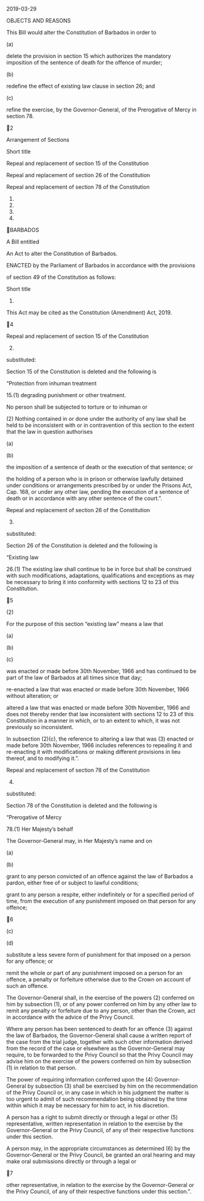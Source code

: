 2019-03-29

OBJECTS AND REASONS

This Bill would alter the Constitution of Barbados in order to

(a)

delete  the  provision  in  section  15  which  authorizes  the  mandatory
imposition of the sentence of death for the offence of murder;

(b)

redefine the effect of existing law clause in section 26; and

(c)

refine  the  exercise,  by  the  Governor-General,  of  the  Prerogative  of
Mercy in section 78.

2

Arrangement of Sections

Short title

Repeal and replacement of section 15 of the Constitution

Repeal and replacement of section 26 of the Constitution

Repeal and replacement of section 78 of the Constitution

1.

2.

3.

4.

BARBADOS

A Bill entitled

An Act to alter the Constitution of Barbados.

ENACTED by the Parliament of Barbados in accordance with the provisions

of section 49 of the Constitution as follows:

Short title

1.

This Act may be cited as the Constitution (Amendment) Act, 2019.

4

Repeal and replacement of section 15 of the Constitution

2.
substituted:

Section  15  of  the  Constitution  is  deleted  and  the  following  is

“Protection from inhuman treatment

15.(1)
degrading punishment or other treatment.

No  person  shall  be  subjected  to  torture  or  to  inhuman  or

(2)
Nothing contained in or done under the authority of any law shall
be held to be inconsistent with or in contravention of this section to the
extent that the law in question authorises

(a)

(b)

the imposition of a sentence of death or the execution of that
sentence; or

the holding of a person who is in prison or otherwise lawfully
detained under conditions or arrangements prescribed by or
under  the  Prisons  Act,  Cap.  168,  or  under  any  other  law,
pending the execution of a sentence of death or in accordance
with any other sentence of the court.”.

Repeal and replacement of section 26 of the Constitution

3.
substituted:

Section  26  of  the  Constitution  is  deleted  and  the  following  is

“Existing law

26.(1)
The existing law shall continue to be in force but shall be
construed  with  such  modifications,  adaptations,  qualifications  and
exceptions as may be necessary to bring it into conformity with sections
12 to 23 of this Constitution.

5

(2)

For the purpose of this section “existing law” means a law that

(a)

(b)

(c)

was enacted or made before 30th November, 1966 and has
continued to be part of the law of Barbados at all times since
that day;

re-enacted  a  law  that  was  enacted  or  made  before  30th
November, 1966 without alteration; or

altered a law that was enacted or made before 30th November,
1966 and does not thereby render that law inconsistent with
sections 12 to 23 of this Constitution in a manner in which,
or to an extent to which, it was not previously so inconsistent.

In  subsection  (2)(c),  the  reference  to  altering  a  law  that  was
(3)
enacted  or  made  before  30th  November,  1966  includes  references  to
repealing it and re-enacting it with modifications or making different
provisions in lieu thereof, and to modifying it.”.

Repeal and replacement of section 78 of the Constitution

4.
substituted:

Section  78  of  the  Constitution  is  deleted  and  the  following  is

“Prerogative of Mercy

78.(1)
Her Majesty’s behalf

The Governor-General may, in Her Majesty’s name and on

(a)

(b)

grant to any person convicted of an offence against the law
of  Barbados  a  pardon,  either  free  of  or  subject  to  lawful
conditions;

grant  to  any  person  a  respite,  either  indefinitely  or  for  a
specified  period  of  time,  from  the  execution  of  any
punishment imposed on that person for any offence;

6

(c)

(d)

substitute a less severe form of punishment for that imposed
on a person for any offence; or

remit  the  whole  or  part  of  any  punishment  imposed  on  a
person for an offence, a penalty or forfeiture otherwise due
to the Crown on account of such an offence.

The  Governor-General  shall,  in  the  exercise  of  the  powers
(2)
conferred on him by subsection (1), or of any power conferred on him
by any other law to remit any penalty or forfeiture due to any person,
other than the Crown, act in accordance with the advice of the Privy
Council.

Where any person has been sentenced to death for an offence
(3)
against the law of Barbados, the Governor-General shall cause a written
report  of  the  case  from  the  trial  judge,  together  with  such  other
information  derived  from  the  record  of  the  case  or  elsewhere  as  the
Governor-General may require, to be forwarded to the Privy Council
so that the Privy Council may advise him on the exercise of the powers
conferred on him by subsection (1) in relation to that person.

The  power  of  requiring  information  conferred  upon  the
(4)
Governor-General by subsection (3) shall be exercised by him on the
recommendation of the Privy Council or, in any case in which in his
judgment the matter is too urgent to admit of such recommendation
being obtained by the time within which it may be necessary for him
to act, in his discretion.

A person has a right to submit directly or through a legal or other
(5)
representative, written representation in relation to the exercise by the
Governor-General  or  the  Privy  Council,  of  any  of  their  respective
functions under this section.

A person may, in the appropriate circumstances as determined
(6)
by  the  Governor-General  or  the  Privy  Council,  be  granted  an  oral
hearing and may make oral submissions directly or through a legal or

7

other representative, in relation to the exercise by the Governor-General
or  the  Privy  Council,  of  any  of  their  respective  functions  under  this
section.”.

